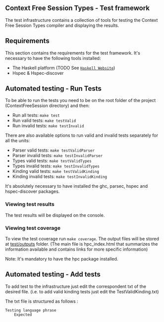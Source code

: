 ## Context Free Session Types - Test framework

The test infrastructure contains a collection of tools for testing the Context Free Session Types compiler and displaying the results.

## Requirements

This section contains the requirements for the test framework.
It's necessary to have the following tools installed:

  * The Haskell platform (TODO See [`Haskell Website`](https://www.haskell.org/platform/))
  * Hspec & Hspec-discover

## Automated testing - Run Tests

To be able to run the tests you need to be on the root folder of the project (ContextFreeSession directory) and then:

  * Run all tests: ``` make test ```
  * Run valid tests: ``` make testValid ```
  * Run invalid tests: ``` make testInvalid ```

There are also available options to run valid and invalid tests separately for all the units:

  * Parser valid tests: ``` make testValidParser ```
  * Parser invalid tests: ``` make testInvalidParser ```
  * Types valid tests: ``` make testValidTypes ```
  * Types invalid tests: ``` make testInvalidTypes ```
  * Kinding valid tests: ``` make testValidKinding ```
  * Kinding invalid tests: ``` make testInvalidKinding ```


It's absolutely necessary to have installed the ghc, parsec, hspec and hspec-discover packages.

### Viewing test results

The test results will be displayed on the console.

### Viewing test coverage

To view the test coverage run ``` make coverage ```. The output files will be stored at [test/outputs](test/outputs) folder. (The main file is hpc_index.html that summarizes the information available and contains links for more specific information)

Note: It's mandatory to have the hpc package installed.

## Automated testing - Add tests

To add test to the infrastructure just edit the correspondent txt of the desired file. (i.e. to add valid kinding tests just edit the TestValidKinding.txt)

The txt file is structured as follows :

    Testing language phrase
        Expected 
